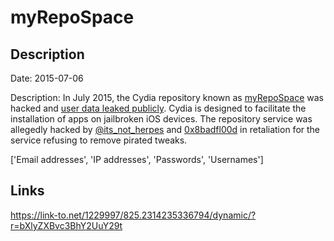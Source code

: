 # myRepoSpace

## Description

Date: 2015-07-06

Description:
In July 2015, the Cydia repository known as <a href="https://myrepospace.com/" target="_blank" rel="noopener">myRepoSpace</a> was hacked and <a href="https://www.reddit.com/r/jailbreak/comments/3c9qr1/discussion_myrepospace_user_data_leaked/" target="_blank" rel="noopener">user data leaked publicly</a>. Cydia is designed to facilitate the installation of apps on jailbroken iOS devices. The repository service was allegedly hacked by <a href="https://twitter.com/its_not_herpes" target="_blank" rel="noopener">@its_not_herpes</a> and <a href="https://twitter.com/0x8badfl00d" target="_blank" rel="noopener">0x8badfl00d</a> in retaliation for the service refusing to remove pirated tweaks.


['Email addresses', 'IP addresses', 'Passwords', 'Usernames']

## Links

https://link-to.net/1229997/825.2314235336794/dynamic/?r=bXlyZXBvc3BhY2UuY29t